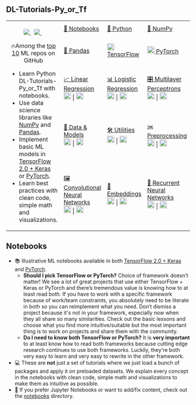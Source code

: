 ## DL-Tutorials-Py_or_Tf
<table class="table table-striped table-bordered table-vcenter">
    <tbody class=ai-notebooks-table-content>
    <tr>
        <td colspan="1" rowspan="5" class="ai-notebooks-table-points ai-orange-link">
        <br>
        <div align="center">
            <a class="ai-header-badge" target="_blank" href="https://github.com/LEE-SEON-WOO/DL-Tutorials-Py_or_Tf">
            <img class="ai-header-badge-img" src="https://img.shields.io/github/stars/LEE-SEON-WOO/DL-Tutorials-Py_or_Tf.svg?style=social&label=Star">
            </a>&nbsp;
            <a class="ai-header-badge" target="_blank" href="https://www.linkedin.com/in/%EC%84%A0%EC%9A%B0-%EC%9D%B4-95859b116/">
            <img src="https://img.shields.io/badge/style--5eba00.svg?label=LinkedIn&logo=linkedin&style=social">
            </a>&nbsp;
            <p>🔥Among the <a href="https://github.com/topics/deep-learning" target="_blank">top 10</a> ML repos on GitHub</p>
        </div>
        <ul>
            <li>Learn Python DL-Tutorials-Py_or_Tf with notebooks.</li>
            <li>Use data science libraries like <a href="https://www.numpy.org/" target="_blank">NumPy</a> and <a href="https://pandas.pydata.org/" target="_blank">Pandas</a>.</li>
            <li>Implement basic ML models in <a href="https://www.tensorflow.org/" target="_blank">TensorFlow 2.0 + Keras</a> or <a href="https://www.pytorch.org/" target="_blank">PyTorch</a>.</li>
            <li>Learn best practices with clean code, simple math and visualizations.</li>
        </ul>
        </td>
        </td>
        <td><a href="https://colab.research.google.com/github/LEE-SEON-WOO/DL-Tutorials-Py_or_Tf/blob/master/notebooks/01_Notebooks.ipynb">📓 Notebooks</a></td>
        <td><a href="https://colab.research.google.com/github/LEE-SEON-WOO/DL-Tutorials-Py_or_Tf/blob/master/notebooks/02_Python.ipynb">🐍 Python</a></td>
        <td><a href="https://colab.research.google.com/github/LEE-SEON-WOO/DL-Tutorials-Py_or_Tf/blob/master/notebooks/03_NumPy.ipynb">🔢 NumPy</a></td>
    </tr>
    <tr>
        <td><a href="https://colab.research.google.com/github/LEE-SEON-WOO/DL-Tutorials-Py_or_Tf/blob/master/notebooks/04_Pandas.ipynb">🐼 Pandas</a></td>
        <td><a href="https://colab.research.google.com/github/LEE-SEON-WOO/DL-Tutorials-Py_or_Tf/blob/master/notebooks/05_TensorFlow.ipynb"><img src="https://user-images.githubusercontent.com/12380660/92324629-79e7c780-f07e-11ea-8c9b-a43c42f82d76.png" width="20rem"> TensorFlow</a></td>
        <td><a href="https://colab.research.google.com/github/LEE-SEON-WOO/DL-Tutorials-Py_or_Tf/blob/master/notebooks/06_PyTorch.ipynb"><img src="https://user-images.githubusercontent.com/12380660/92324622-6e949c00-f07e-11ea-9b1b-5d7d45abbf61.png" width="20rem"> PyTorch</a></td>
    </tr>
    <tr>
        <td><a href="https://github.com/LEE-SEON-WOO/DL-Tutorials-Py_or_Tf/tree/master/notebooks/07_Linear_Regression">📈 Linear Regression</a>
            <div><a href="https://colab.research.google.com/github/LEE-SEON-WOO/DL-Tutorials-Py_or_Tf/blob/master/notebooks/07_Linear_Regression/07_TF_Linear_Regression.ipynb"><img src="https://user-images.githubusercontent.com/12380660/92324629-79e7c780-f07e-11ea-8c9b-a43c42f82d76.png" width="20rem"></a> | <a href="https://colab.research.google.com/github/LEE-SEON-WOO/DL-Tutorials-Py_or_Tf/blob/master/notebooks/07_Linear_Regression/07_PT_Linear_Regression.ipynb"><img src="https://user-images.githubusercontent.com/12380660/92324622-6e949c00-f07e-11ea-9b1b-5d7d45abbf61.png" width="20rem"></a></div>
        </td>
        <td>
            <a href="https://github.com/LEE-SEON-WOO/DL-Tutorials-Py_or_Tf/blob/master/notebooks/08_Logistic_Regression">📊 Logistic Regression</a>
            <div><a href="https://colab.research.google.com/github/LEE-SEON-WOO/DL-Tutorials-Py_or_Tf/blob/master/notebooks/08_Logistic_Regression/08_TF_Logistic_Regression.ipynb"><img src="https://user-images.githubusercontent.com/12380660/92324629-79e7c780-f07e-11ea-8c9b-a43c42f82d76.png" width="20rem"></a> | <a href="https://colab.research.google.com/github/LEE-SEON-WOO/DL-Tutorials-Py_or_Tf/blob/master/notebooks/08_Logistic_Regression/08_PT_Logistic_Regression.ipynb"><img src="https://user-images.githubusercontent.com/12380660/92324622-6e949c00-f07e-11ea-9b1b-5d7d45abbf61.png" width="20rem"></a></div>
        </td>
        <td>
            <a href="https://github.com/LEE-SEON-WOO/DL-Tutorials-Py_or_Tf/blob/master/notebooks/09_Multilayer_Perceptrons">️🎛 Multilayer Perceptrons</a>
            <div><a href="https://colab.research.google.com/github/LEE-SEON-WOO/DL-Tutorials-Py_or_Tf/blob/master/notebooks/09_Multilayer_Perceptrons/09_TF_Multilayer_Perceptrons.ipynb"><img src="https://user-images.githubusercontent.com/12380660/92324629-79e7c780-f07e-11ea-8c9b-a43c42f82d76.png" width="20rem"></a> | <a href="https://colab.research.google.com/github/LEE-SEON-WOO/DL-Tutorials-Py_or_Tf/blob/master/notebooks/09_Multilayer_Perceptrons/09_PT_Multilayer_Perceptrons.ipynb"><img src="https://user-images.githubusercontent.com/12380660/92324622-6e949c00-f07e-11ea-9b1b-5d7d45abbf61.png" width="20rem"></a></div>
        </td>
    </tr>
    <tr>
    <td>
        <a href="https://github.com/LEE-SEON-WOO/DL-Tutorials-Py_or_Tf/blob/master/notebooks/10_Data_and_Models">🔎 Data & Models</a>
        <div><a href="https://colab.research.google.com/github/LEE-SEON-WOO/DL-Tutorials-Py_or_Tf/blob/master/notebooks/10_Data_and_Models/10_TF_Data_and_Models.ipynb"><img src="https://user-images.githubusercontent.com/12380660/92324629-79e7c780-f07e-11ea-8c9b-a43c42f82d76.png" width="20rem"></a> | <a href="https://colab.research.google.com/github/LEE-SEON-WOO/DL-Tutorials-Py_or_Tf/blob/master/notebooks/10_Data_and_Models/10_PT_Data_and_Models.ipynb"><img src="https://user-images.githubusercontent.com/12380660/92324622-6e949c00-f07e-11ea-9b1b-5d7d45abbf61.png" width="20rem"></a></div>
    </td>
    <td>
        <a href="https://github.com/LEE-SEON-WOO/DL-Tutorials-Py_or_Tf/blob/master/notebooks/11_Utilities">🛠 Utilities</a>
        <div><a href="https://colab.research.google.com/github/LEE-SEON-WOO/DL-Tutorials-Py_or_Tf/blob/master/notebooks/11_Utilities/11_TF_Utilities.ipynb"><img src="https://user-images.githubusercontent.com/12380660/92324629-79e7c780-f07e-11ea-8c9b-a43c42f82d76.png" width="20rem"></a> | <a href="https://colab.research.google.com/github/LEE-SEON-WOO/DL-Tutorials-Py_or_Tf/blob/master/notebooks/11_Utilities/11_PT_Utilities.ipynb"><img src="https://user-images.githubusercontent.com/12380660/92324622-6e949c00-f07e-11ea-9b1b-5d7d45abbf61.png" width="20rem"></a></div>
    </td>
    <td>
        <a href="https://github.com/LEE-SEON-WOO/DL-Tutorials-Py_or_Tf/blob/master/notebooks/12_Preprocessing">️✂️ Preprocessing</a>
        <div><a href="https://colab.research.google.com/github/LEE-SEON-WOO/DL-Tutorials-Py_or_Tf/blob/master/notebooks/12_Preprocessing/12_TF_Preprocessing.ipynb"><img src="https://user-images.githubusercontent.com/12380660/92324629-79e7c780-f07e-11ea-8c9b-a43c42f82d76.png" width="20rem"></a> | <a href="https://colab.research.google.com/github/LEE-SEON-WOO/DL-Tutorials-Py_or_Tf/blob/master/notebooks/12_Preprocessing/12_PT_Preprocessing.ipynb"><img src="https://user-images.githubusercontent.com/12380660/92324622-6e949c00-f07e-11ea-9b1b-5d7d45abbf61.png" width="20rem"></a></div>
    </td>
    </tr>
    <tr>
        <td>
            <a href="https://github.com/LEE-SEON-WOO/DL-Tutorials-Py_or_Tf/blob/master/notebooks/13_Convolutional_Neural_Networks">️🖼 Convolutional Neural Networks</a>
            <div><a href="https://colab.research.google.com/github/LEE-SEON-WOO/DL-Tutorials-Py_or_Tf/blob/master/notebooks/13_Convolutional_Neural_Networks/13_TF_Convolutional_Neural_Networks.ipynb"><img src="https://user-images.githubusercontent.com/12380660/92324629-79e7c780-f07e-11ea-8c9b-a43c42f82d76.png" width="20rem"></a> | <a href="https://colab.research.google.com/github/LEE-SEON-WOO/DL-Tutorials-Py_or_Tf/blob/master/notebooks/13_Convolutional_Neural_Networks/13_PT_Convolutional_Neural_Networks.ipynb"><img src="https://user-images.githubusercontent.com/12380660/92324622-6e949c00-f07e-11ea-9b1b-5d7d45abbf61.png" width="20rem"></a></div>
        </td>
        <td>
            <a href="https://github.com/LEE-SEON-WOO/DL-Tutorials-Py_or_Tf/blob/master/notebooks/14_Embeddings">👑 Embeddings</a>
            <div><a href="https://colab.research.google.com/github/LEE-SEON-WOO/DL-Tutorials-Py_or_Tf/blob/master/notebooks/14_Embeddings/14_TF_Embeddings.ipynb"><img src="https://user-images.githubusercontent.com/12380660/92324629-79e7c780-f07e-11ea-8c9b-a43c42f82d76.png" width="20rem"></a> | <a href="https://colab.research.google.com/github/LEE-SEON-WOO/DL-Tutorials-Py_or_Tf/blob/master/notebooks/14_Embeddings/14_PT_Embeddings.ipynb"><img src="https://user-images.githubusercontent.com/12380660/92324622-6e949c00-f07e-11ea-9b1b-5d7d45abbf61.png" width="20rem"></a></div>
        </td>
        <td>
            <a href="https://github.com/LEE-SEON-WOO/DL-Tutorials-Py_or_Tf/tree/master/notebooks/15_Recurrent_Neural_Networks">📗 Recurrent Neural Networks</a>
            <div><a href="https://colab.research.google.com/github/LEE-SEON-WOO/DL-Tutorials-Py_or_Tf/blob/master/notebooks/15_Recurrent_Neural_Networks/15_TF_Recurrent_Neural_Networks.ipynb"><img src="https://user-images.githubusercontent.com/12380660/92324629-79e7c780-f07e-11ea-8c9b-a43c42f82d76.png" width="20rem"></a> | <a href="https://colab.research.google.com/github/LEE-SEON-WOO/DL-Tutorials-Py_or_Tf/blob/master/notebooks/15_Recurrent_Neural_Networks/15_PT_Recurrent_Neural_Networks.ipynb"><img src="https://user-images.githubusercontent.com/12380660/92324622-6e949c00-f07e-11ea-9b1b-5d7d45abbf61.png" width="20rem"></a></div>
        </td>
    </tr>
    </tbody>
</table>

## Notebooks
<ul>
    <li>
        📚 Illustrative ML notebooks available in both <a href="https://tensorflow.org">TensorFlow 2.0 + Keras</a> and <a href="https://www.pytorch.org/" target="_blank">PyTorch</a>.
        <ul>
            <li><b>Should I pick TensorFlow or PyTorch?</b> Choice of framework doesn’t matter! We see a lot of great projects that use either TensorFlow + Keras or PyTorch and there’s tremendous value is knowing how to at least read both. If you have to work with a specific framework because of work/team constraints, you absolutely need to be literate in both so you can reimplement what you need. Don’t dismiss a project because it's not in your framework, especially now when they all share so many similarities. Check out the basic lessons and choose what you find more intuitive/suitable but the most important thing is to work on projects and share them with the community.</li>
            <li><b>Do I need to know both TensorFlow or PyTorch?</b> It is <b>very important</b> to at least know how to read both
            frameworks because cutting edge research continues to use both frameworks. Luckily, they're both very easy to learn and very easy to rewrite in the other framework.</li>
        </ul>
    </li>
    <li>💻 These are <b>not</b> just a set of tutorials where we just load a bunch of packages and apply it on preloaded datasets. We explain every concept in the notebooks with clean code, simple math and visualizations to make them as intuitive as possible.
    </li>
    <li>
        📓 If you prefer Jupyter Notebooks or want to add/fix content, check out the <a href="https://github.com/LEE-SEON-WOO/DL-Tutorials-Py_or_Tf/tree/master/notebooks" target="_blank">notebooks</a> directory.
    </li>
</ul>
